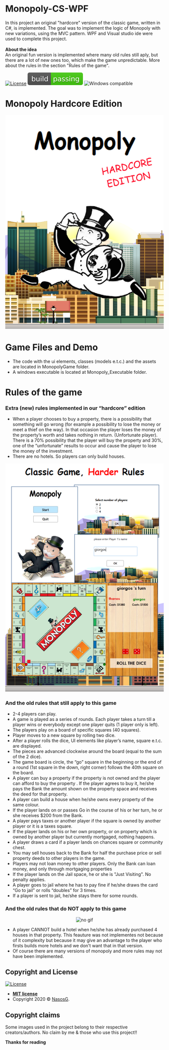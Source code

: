 # Monopoly-CS-WPF
In this project an original "hardcore" version of the classic game, written in C#, is implemented. The goal was to implement the logic of Monopoly with new variations, using the MVC pattern. WPF and Visual studio ide were used to complete this project.  
<br> **About the idea** <br> An original fun version is implemented where
many old rules still aply, but there are a lot of new ones too, which make the game unpredictable. More about the rules in the section "Rules of the game".

[![License](http://img.shields.io/:license-mit-blue.svg?style=flat-square)](http://badges.mit-license.org) 
<img src="images/build_passing.svg" alt="Passing build">
<img src="https://img.shields.io/badge/windows-compatible-green.svg" alt="Windows compatible">


# Monopoly Hardcore Edition

<div align="center"><img src="images/image1.png" alt="image1"></div>

# Game Files and Demo

- The code with the ui elements, classes (models e.t.c.) and the assets are located in MonopolyGame folder.
- A windows executable is located at Monopoly_Executable folder.

# Rules of the game

### Extra (new) rules implemented in our “hardcore” edition

- When a player chooses to buy a property, there is a possibility that something will go wrong (for example a possibility to lose the money or meet a thief on the way). In that occasion the player loses the money of the property’s worth and takes nothing in return. (Unfortunate player). There is a 70% possibility that the player will buy the property and 30%, one of the “unfortunate” results to occur and cause the player to lose the money of the investment.
- There are no hotels. So players can only build houses.

<div align="center"><img src="images/image2.png" alt="image2"></div>

### And the old rules that still apply to this game

- 2-4 players can play.
- A game is played as a series of rounds. Each player takes a turn till a player wins or everybody except one player quits (1 player only is left).
- The players play on a board of specific squares (40 squares).
- Player moves to a new square by rolling two dice.
- After a player rolls the dice, UI elements like player’s name, square e.t.c. are displayed.
- The pieces are advanced clockwise around the board (equal to the sum of the 2 dice).
- The game board is circle, the “go” square in the beginning or the end of a round (1st square in the down, right corner) follows the 40th square on the board.
- A player can buy a property if the property is not owned and the player can afford to buy the property . If the player agrees to buy it, he/she pays the Bank the amount shown on the property space and receives the deed for that property. 
- A player can build a house when he/she owns every property of the same colour.
- If the player lands on or passes Go in the course of his or her turn, he or she receives $200 from the Bank. 
- A player pays taxes or another player if the square is owned by another player or it is a taxes square.
- If the player lands on his or her own property, or on property which is owned by another player but currently mortgaged, nothing happens.
- A player draws a card if a player lands on chances square or community chest.
- You may sell houses back to the Bank for half the purchase price or sell property deeds to other players in the game.
- Players may not loan money to other players. Only the Bank can loan money, and only through mortgaging properties
- If the player lands on the Jail space, he or she is "Just Visiting". No penalty applies.
- A player goes to jail where he has to pay fine if he/she draws the card “Go to jail” or rolls “doubles” for 3 times.
- If a player is sent to jail, he/she stays there for some rounds.

### And the old rules that do NOT apply to this game

<div align="center"><img src="images/not_apply.gif" alt="no gif"></div>

- A player CANNOT build a hotel when he/she has already purchased 4 houses in that property. This feauture was not implementes not because of it complexity 
but because it may give an advantage to the player who firsts builds more hotels and we don't want that in that version.
- Of course there are many versions of monopoly and more rules may not have been implemented.


## Copyright and License

[![License](http://img.shields.io/:license-mit-blue.svg?style=flat-square)](http://badges.mit-license.org)

- **[MIT license](http://opensource.org/licenses/mit-license.php)**
- Copyright 2020 © <a href="http://fvcproductions.com" target="_blank">NasosG</a>.


## Copyright claims
Some images used in the project belong to their respective creators/authors. No claim by me & those who use this project!!

**Thanks for reading**